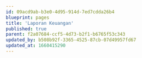 ```yaml
---
id: 09acd9ab-b3e0-4d95-914d-7ed7cdda26b4
blueprint: pages
title: 'Laporan Keuangan'
published: true
parent: f2a07684-ccf5-4d73-b2f1-b6765f53c343
updated_by: b508b92f-3365-4525-87cb-07d49957fd67
updated_at: 1660415290
---
```

